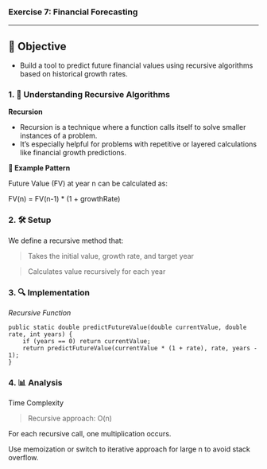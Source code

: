 ### Exercise 7: Financial Forecasting
---
## 🧠 Objective
- Build a tool to predict future financial values using recursive algorithms based on historical growth rates.

### 1. 🔁 Understanding Recursive Algorithms
__Recursion__

- Recursion is a technique where a function calls itself to solve smaller instances of a problem.
- It’s especially helpful for problems with repetitive or layered calculations like financial growth predictions.

__🔁 Example Pattern__

Future Value (FV) at year n can be calculated as:

FV(n) = FV(n-1) * (1 + growthRate)
	
### 2. 🛠️ Setup

We define a recursive method that:

> Takes the initial value, growth rate, and target year

> Calculates value recursively for each year

### 3. 🔍 Implementation
_Recursive Function_

``` 
public static double predictFutureValue(double currentValue, double rate, int years) {
    if (years == 0) return currentValue;
    return predictFutureValue(currentValue * (1 + rate), rate, years - 1);
}

```

### 4. 📊 Analysis

Time Complexity

> Recursive approach: O(n) 

For each recursive call, one multiplication occurs. 

Use memoization or switch to iterative approach for large n to avoid stack overflow.
